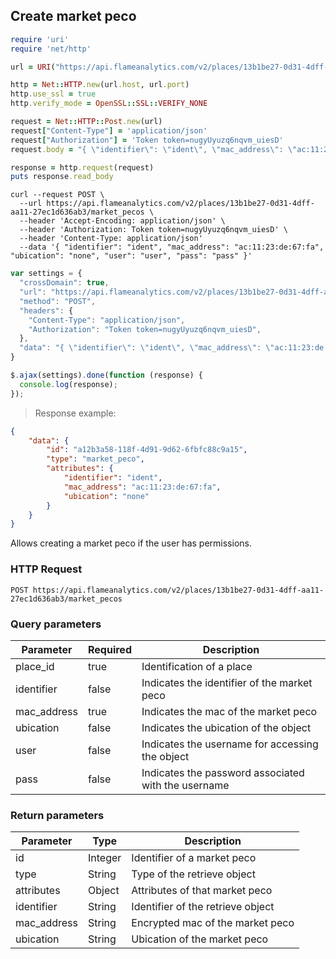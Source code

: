 ## Create market peco

```ruby
require 'uri'
require 'net/http'

url = URI("https://api.flameanalytics.com/v2/places/13b1be27-0d31-4dff-aa11-27ec1d636ab3/market_pecos")

http = Net::HTTP.new(url.host, url.port)
http.use_ssl = true
http.verify_mode = OpenSSL::SSL::VERIFY_NONE

request = Net::HTTP::Post.new(url)
request["Content-Type"] = 'application/json'
request["Authorization"] = 'Token token=nugyUyuzq6nqvm_uiesD'
request.body = "{ \"identifier\": \"ident\", \"mac_address\": \"ac:11:23:de:67:fa\", \"ubication\": \"none\", \"user\": \"user\", \"pass\": \"pass\" }"

response = http.request(request)
puts response.read_body
```

```shell
curl --request POST \
  --url https://api.flameanalytics.com/v2/places/13b1be27-0d31-4dff-aa11-27ec1d636ab3/market_pecos \
  --header 'Accept-Encoding: application/json' \
  --header 'Authorization: Token token=nugyUyuzq6nqvm_uiesD' \
  --header 'Content-Type: application/json'
  --data '{ "identifier": "ident", "mac_address": "ac:11:23:de:67:fa", "ubication": "none", "user": "user", "pass": "pass" }'
```

```javascript
var settings = {
  "crossDomain": true,
  "url": "https://api.flameanalytics.com/v2/places/13b1be27-0d31-4dff-aa11-27ec1d636ab3/market_pecos",
  "method": "POST",
  "headers": {
    "Content-Type": "application/json",
    "Authorization": "Token token=nugyUyuzq6nqvm_uiesD",
  },
  "data": "{ \"identifier\": \"ident\", \"mac_address\": \"ac:11:23:de:67:fa\", \"ubication\": \"none\", \"user\": \"user\", \"pass\": \"pass\" }"
}

$.ajax(settings).done(function (response) {
  console.log(response);
});
```

> Response example:

```json
{
    "data": {
        "id": "a12b3a58-118f-4d91-9d62-6fbfc88c9a15",
        "type": "market_peco",
        "attributes": {
            "identifier": "ident",
            "mac_address": "ac:11:23:de:67:fa",
            "ubication": "none"
        }
    }
}
```
Allows creating a market peco if the user has permissions.

### HTTP Request

`POST https://api.flameanalytics.com/v2/places/13b1be27-0d31-4dff-aa11-27ec1d636ab3/market_pecos`


### Query parameters

Parameter | Required | Description
--------- | ------- | -----------
place_id | true | Identification of a place
identifier | false | Indicates the identifier of the market peco
mac_address | true | Indicates the mac of the market peco
ubication | false | Indicates the ubication of the object
user | false | Indicates the username for accessing the object
pass | false | Indicates the password associated with the username


### Return parameters

Parameter | Type | Description
--------- | ------- | -----------
id | Integer | Identifier of a market peco
type | String | Type of the retrieve object
attributes | Object | Attributes of that market peco
identifier | String | Identifier of the retrieve object
mac_address | String | Encrypted mac of the market peco
ubication | String | Ubication of the market peco